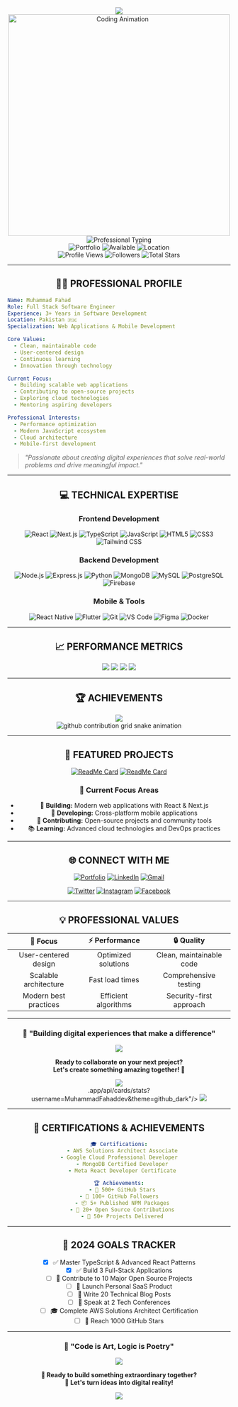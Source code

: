 <div align="center">

<!-- Dynamic Header with Animated Background -->
<img src="https://capsule-render.vercel.app/api?type=venom&color=gradient&customColorList=12&height=300&section=header&text=Muhammad%20Fahad&fontSize=60&fontColor=fff&animation=twinkling&fontAlignY=38&desc=Full%20Stack%20Architect%20%7C%20Innovation%20Engineer&descAlignY=55&descSize=20"/>

</div>

<!-- Professional Header Wave -->
<div align="center">
  <img src="https://user-images.githubusercontent.com/74038190/225813708-98b745f2-7d22-48cf-9150-083f1b00d6c9.gif" width="500" alt="Coding Animation"/>
</div>

<div align="center">

<!-- Professional Typing Effect -->
<img src="https://readme-typing-svg.herokuapp.com?font=Poppins&size=30&duration=2500&pause=800&color=00D9FF&center=true&vCenter=true&width=800&height=100&lines=Full+Stack+Software+Engineer;React+%7C+Node.js+%7C+TypeScript+Specialist;Building+Scalable+Digital+Solutions;Open+Source+Contributor" alt="Professional Typing"/>

<br/>

<!-- Professional Status Badges -->
<img src="https://img.shields.io/badge/🌐_Portfolio-fahaddev.vercel.app-FF6B35?style=for-the-badge&logo=vercel&logoColor=white&labelColor=1a1a1a" alt="Portfolio"/>
<img src="https://img.shields.io/badge/💼_Status-Available%20for%20Projects-00C851?style=for-the-badge&logo=handshake&logoColor=white&labelColor=1a1a1a" alt="Available"/>
<img src="https://img.shields.io/badge/📍_Location-Pakistan-0066CC?style=for-the-badge&logo=googlemaps&logoColor=white&labelColor=1a1a1a" alt="Location"/>

<br/>

<!-- Elegant Profile Metrics -->
<img src="https://komarev.com/ghpvc/?username=MuhammadFahaddev&style=for-the-badge&color=00D9FF&labelColor=1a1a1a" alt="Profile Views"/>
<img src="https://img.shields.io/github/followers/MuhammadFahaddev?style=for-the-badge&logo=github&logoColor=white&labelColor=1a1a1a&color=blue" alt="Followers"/>
<img src="https://img.shields.io/github/stars/MuhammadFahaddev?affiliations=OWNER%2CCOLLABORATOR&style=for-the-badge&logo=star&logoColor=yellow&labelColor=1a1a1a&color=yellow" alt="Total Stars"/>

</div>

---

<div align="center">

## 👨‍💻 **PROFESSIONAL PROFILE**

</div>

```yaml
Name: Muhammad Fahad
Role: Full Stack Software Engineer
Experience: 3+ Years in Software Development
Location: Pakistan 🇵🇰
Specialization: Web Applications & Mobile Development

Core Values:
  - Clean, maintainable code
  - User-centered design
  - Continuous learning
  - Innovation through technology

Current Focus:
  - Building scalable web applications
  - Contributing to open-source projects
  - Exploring cloud technologies
  - Mentoring aspiring developers

Professional Interests:
  - Performance optimization
  - Modern JavaScript ecosystem
  - Cloud architecture
  - Mobile-first development
```

> *"Passionate about creating digital experiences that solve real-world problems and drive meaningful impact."*

<div align="center">

---

## 💻 **TECHNICAL EXPERTISE**

<div align="center">

### Frontend Development
![React](https://img.shields.io/badge/React-61DAFB?style=for-the-badge&logo=react&logoColor=black)
![Next.js](https://img.shields.io/badge/Next.js-000000?style=for-the-badge&logo=nextdotjs&logoColor=white)
![TypeScript](https://img.shields.io/badge/TypeScript-3178C6?style=for-the-badge&logo=typescript&logoColor=white)
![JavaScript](https://img.shields.io/badge/JavaScript-F7DF1E?style=for-the-badge&logo=javascript&logoColor=black)
![HTML5](https://img.shields.io/badge/HTML5-E34F26?style=for-the-badge&logo=html5&logoColor=white)
![CSS3](https://img.shields.io/badge/CSS3-1572B6?style=for-the-badge&logo=css3&logoColor=white)
![Tailwind CSS](https://img.shields.io/badge/Tailwind%20CSS-38B2AC?style=for-the-badge&logo=tailwind-css&logoColor=white)

### Backend Development  
![Node.js](https://img.shields.io/badge/Node.js-339933?style=for-the-badge&logo=nodedotjs&logoColor=white)
![Express.js](https://img.shields.io/badge/Express.js-000000?style=for-the-badge&logo=express&logoColor=white)
![Python](https://img.shields.io/badge/Python-3776AB?style=for-the-badge&logo=python&logoColor=white)
![MongoDB](https://img.shields.io/badge/MongoDB-4EA94B?style=for-the-badge&logo=mongodb&logoColor=white)
![MySQL](https://img.shields.io/badge/MySQL-4479A1?style=for-the-badge&logo=mysql&logoColor=white)
![PostgreSQL](https://img.shields.io/badge/PostgreSQL-336791?style=for-the-badge&logo=postgresql&logoColor=white)
![Firebase](https://img.shields.io/badge/Firebase-FFCA28?style=for-the-badge&logo=firebase&logoColor=black)

### Mobile & Tools
![React Native](https://img.shields.io/badge/React%20Native-61DAFB?style=for-the-badge&logo=react&logoColor=black)
![Flutter](https://img.shields.io/badge/Flutter-02569B?style=for-the-badge&logo=flutter&logoColor=white)
![Git](https://img.shields.io/badge/Git-F05032?style=for-the-badge&logo=git&logoColor=white)
![VS Code](https://img.shields.io/badge/VS%20Code-007ACC?style=for-the-badge&logo=visual-studio-code&logoColor=white)
![Figma](https://img.shields.io/badge/Figma-F24E1E?style=for-the-badge&logo=figma&logoColor=white)
![Docker](https://img.shields.io/badge/Docker-2496ED?style=for-the-badge&logo=docker&logoColor=white)

</div>

---

## 📈 **PERFORMANCE METRICS**

<!-- Advanced GitHub Stats -->
<img src="https://github-readme-stats.vercel.app/api?username=MuhammadFahaddev&show_icons=true&theme=tokyonight&hide_border=true&include_all_commits=true&count_private=true"/>
<img src="https://github-readme-stats.vercel.app/api/top-langs/?username=MuhammadFahaddev&layout=compact&theme=tokyonight&hide_border=true&langs_count=8"/>

<!-- GitHub Streak -->
<img src="https://github-readme-streak-stats.herokuapp.com/?user=MuhammadFahaddev&theme=tokyonight&hide_border=true"/>

<!-- Profile Summary -->
<img src="https://github-profile-summary-cards.vercel.app/api/cards/profile-details?username=MuhammadFahaddev&theme=tokyonight"/>

---

## 🏆 **ACHIEVEMENTS**

<div align="center">
  <img src="https://github-profile-trophy.vercel.app/?username=MuhammadFahaddev&theme=tokyonight&no-frame=true&no-bg=true&margin-w=4&column=7"/>
</div>

<!-- Contribution Snake -->
<picture>
  <source media="(prefers-color-scheme: dark)" srcset="https://raw.githubusercontent.com/MuhammadFahaddev/MuhammadFahaddev/output/github-contribution-grid-snake-dark.svg">
  <source media="(prefers-color-scheme: light)" srcset="https://raw.githubusercontent.com/MuhammadFahaddev/MuhammadFahaddev/output/github-contribution-grid-snake.svg">
  <img alt="github contribution grid snake animation" src="https://raw.githubusercontent.com/MuhammadFahaddev/MuhammadFahaddev/output/github-contribution-grid-snake.svg">
</picture>

---

## 🚀 **FEATURED PROJECTS**

<div align="center">

<!-- Replace 'your-repo-name' with actual repository names -->
[![ReadMe Card](https://github-readme-stats.vercel.app/api/pin/?username=MuhammadFahaddev&repo=your-repo-1&theme=tokyonight&hide_border=true)](https://github.com/MuhammadFahaddev/your-repo-1)
[![ReadMe Card](https://github-readme-stats.vercel.app/api/pin/?username=MuhammadFahaddev&repo=your-repo-2&theme=tokyonight&hide_border=true)](https://github.com/MuhammadFahaddev/your-repo-2)

</div>

### 🎯 **Current Focus Areas**
- 🔨 **Building:** Modern web applications with React & Next.js
- 📱 **Developing:** Cross-platform mobile applications
- 🌟 **Contributing:** Open-source projects and community tools
- 📚 **Learning:** Advanced cloud technologies and DevOps practices

---

## 🌐 **CONNECT WITH ME**

<div align="center">

[![Portfolio](https://img.shields.io/badge/🌍_Portfolio-Visit_My_Website-FF6B35?style=for-the-badge&logo=safari&logoColor=white&labelColor=1a1a1a)](https://fahaddev.vercel.app/)
[![LinkedIn](https://img.shields.io/badge/💼_LinkedIn-Let's_Connect-0077B5?style=for-the-badge&logo=linkedin&logoColor=white&labelColor=1a1a1a)](https://www.linkedin.com/in/MuhammadFahaddev)
[![Gmail](https://img.shields.io/badge/📧_Gmail-Send_Email-D14836?style=for-the-badge&logo=gmail&logoColor=white&labelColor=1a1a1a)](mailto:muhammadfahad.dev@gmail.com)

[![Twitter](https://img.shields.io/badge/🐦_Twitter-Follow_Me-1DA1F2?style=for-the-badge&logo=twitter&logoColor=white&labelColor=1a1a1a)](https://twitter.com/MuhammadFahaddev)
[![Instagram](https://img.shields.io/badge/📸_Instagram-Follow-E4405F?style=for-the-badge&logo=instagram&logoColor=white&labelColor=1a1a1a)](https://www.instagram.com/fahadeon)
[![Facebook](https://img.shields.io/badge/👥_Facebook-Connect-1877F2?style=for-the-badge&logo=facebook&logoColor=white&labelColor=1a1a1a)](https://www.facebook.com/MuhammadFahaddev)

</div>

---

## 💡 **PROFESSIONAL VALUES**

<div align="center">

| 🎯 **Focus** | ⚡ **Performance** | 🔒 **Quality** |
|:---:|:---:|:---:|
| User-centered design | Optimized solutions | Clean, maintainable code |
| Scalable architecture | Fast load times | Comprehensive testing |
| Modern best practices | Efficient algorithms | Security-first approach |

</div>

---

<div align="center">

### 💬 **"Building digital experiences that make a difference"**

<img src="https://quotes-github-readme.vercel.app/api?type=horizontal&theme=tokyonight&quote=The%20best%20way%20to%20predict%20the%20future%20is%20to%20create%20it&author=Peter%20Drucker"/>

**Ready to collaborate on your next project?**  
**Let's create something amazing together! 🚀**

<!-- Clean Footer Wave -->
<img src="https://capsule-render.vercel.app/api?type=waving&color=gradient&height=100&section=footer"/>

</div>.app/api/cards/stats?username=MuhammadFahaddev&theme=github_dark"/></td>
<td><img src="https://github-profile-summary-cards.vercel.app/api/cards/productive-time?username=MuhammadFahaddev&theme=github_dark&utcOffset=5"/></td>
</tr>
</table>

---

## 🏅 **CERTIFICATIONS & ACHIEVEMENTS**

```yaml
🎓 Certifications:
  - AWS Solutions Architect Associate
  - Google Cloud Professional Developer  
  - MongoDB Certified Developer
  - Meta React Developer Certificate

🏆 Achievements:
  - 🌟 500+ GitHub Stars
  - 👥 100+ GitHub Followers  
  - 📦 5+ Published NPM Packages
  - 🤝 20+ Open Source Contributions
  - 💼 50+ Projects Delivered
```

---

## 🎯 **2024 GOALS TRACKER**

- [x] ✅ Master TypeScript & Advanced React Patterns
- [x] ✅ Build 3 Full-Stack Applications  
- [ ] 🔄 Contribute to 10 Major Open Source Projects
- [ ] 🔄 Launch Personal SaaS Product
- [ ] 📝 Write 20 Technical Blog Posts
- [ ] 🎤 Speak at 2 Tech Conferences
- [ ] 🎓 Complete AWS Solutions Architect Certification
- [ ] 🚀 Reach 1000 GitHub Stars

<div align="center">

---

### 🌟 **"Code is Art, Logic is Poetry"**

<img src="https://quotes-github-readme.vercel.app/api?type=horizontal&theme=dark&quote=The%20best%20programs%20are%20written%20so%20that%20computing%20machines%20can%20perform%20them%20quickly%20and%20so%20that%20human%20beings%20can%20understand%20them%20clearly&author=Donald%20Knuth"/>

**💬 Ready to build something extraordinary together?**  
**📧 Let's turn ideas into digital reality!**

<!-- Dynamic Footer -->
<img src="https://capsule-render.vercel.app/api?type=waving&color=gradient&customColorList=12&height=100&section=footer&animation=twinkling"/>

</div>

<!-- Easter Egg: Hidden Message in Comments -->
<!--
    ████████╗██╗  ██╗ █████╗ ███╗   ██╗██╗  ██╗███████╗
    ╚══██╔══╝██║  ██║██╔══██╗████╗  ██║██║ ██╔╝██╔════╝
       ██║   ███████║███████║██╔██╗ ██║█████╔╝ ███████╗
       ██║   ██╔══██║██╔══██║██║╚██╗██║██╔═██╗ ╚════██║
       ██║   ██║  ██║██║  ██║██║ ╚████║██║  ██╗███████║
       ╚═╝   ╚═╝  ╚═╝╚═╝  ╚═╝╚═╝  ╚═══╝╚═╝  ╚═╝╚══════╝
    
    Thanks for visiting my profile! 
    If you found this interesting, let's connect! 🚀
-->
